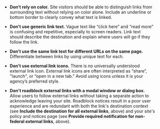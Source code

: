 - **Don’t rely on color.** Site visitors should be able to distinguish links from surrounding text without relying on color alone. Include an underline or bottom border to clearly convey what text is linked.

- **Don’t use generic link text.** Vague text like “click here” and “read more” is confusing and repetitive, especially to screen readers. Link text should describe the destination and explain where users will go if they follow the link.

- **Don’t use the same link text for different URLs on the same page.** Differentiate between links by using unique text for each.

- **Don’t use external link icons.** There is no universally understood external link icon. External link icons are often interpreted as “share”, "launch", or “open in a new tab.” Avoid using icons unless it is your agency’s preferred style.

- **Don't roadblock external links with a modal window or dialog box.** Allow users to follow external links without taking a separate action to acknowledge leaving your site. Roadblock notices result in a poor user experience and are redundant with both the link's destination context (see **Include the destination for all external links**, above) and your site's policy and notices page (see **Provide required notification for non-federal external links**, above).